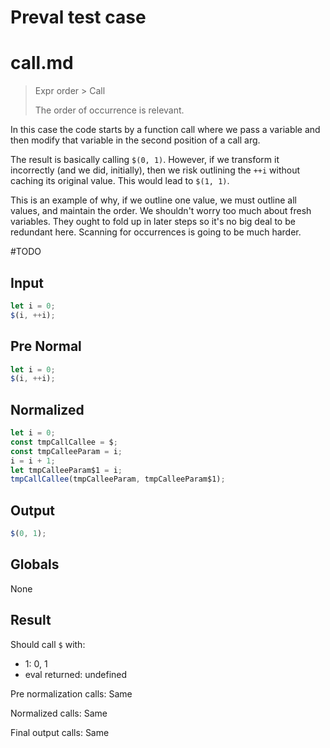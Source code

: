 # Preval test case

# call.md

> Expr order > Call
>
> The order of occurrence is relevant.

In this case the code starts by a function call where we pass a variable and then modify that variable in the second position of a call arg.

The result is basically calling `$(0, 1)`. However, if we transform it incorrectly (and we did, initially), then we risk outlining the `++i` without caching its original value. This would lead to `$(1, 1)`.

This is an example of why, if we outline one value, we must outline all values, and maintain the order. We shouldn't worry too much about fresh variables. They ought to fold up in later steps so it's no big deal to be redundant here. Scanning for occurrences is going to be much harder.

#TODO

## Input

`````js filename=intro
let i = 0;
$(i, ++i);
`````

## Pre Normal

`````js filename=intro
let i = 0;
$(i, ++i);
`````

## Normalized

`````js filename=intro
let i = 0;
const tmpCallCallee = $;
const tmpCalleeParam = i;
i = i + 1;
let tmpCalleeParam$1 = i;
tmpCallCallee(tmpCalleeParam, tmpCalleeParam$1);
`````

## Output

`````js filename=intro
$(0, 1);
`````

## Globals

None

## Result

Should call `$` with:
 - 1: 0, 1
 - eval returned: undefined

Pre normalization calls: Same

Normalized calls: Same

Final output calls: Same

